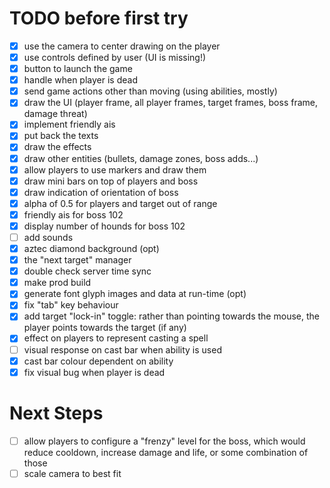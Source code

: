 # TODO before first try

- [x] use the camera to center drawing on the player
- [x] use controls defined by user (UI is missing!)
- [x] button to launch the game
- [x] handle when player is dead
- [x] send game actions other than moving (using abilities, mostly)
- [x] draw the UI (player frame, all player frames, target frames, boss frame, damage threat)
- [x] implement friendly ais
- [x] put back the texts
- [x] draw the effects
- [x] draw other entities (bullets, damage zones, boss adds...)
- [x] allow players to use markers and draw them
- [x] draw mini bars on top of players and boss
- [x] draw indication of orientation of boss
- [x] alpha of 0.5 for players and target out of range
- [x] friendly ais for boss 102
- [x] display number of hounds for boss 102
- [ ] add sounds
- [x] aztec diamond background (opt)
- [x] the "next target" manager
- [x] double check server time sync
- [x] make prod build
- [x] generate font glyph images and data at run-time (opt)
- [x] fix "tab" key behaviour
- [x] add target "lock-in" toggle: rather than pointing towards the mouse, the player points towards the target (if any)
- [x] effect on players to represent casting a spell
- [ ] visual response on cast bar when ability is used
- [x] cast bar colour dependent on ability
- [x] fix visual bug when player is dead

# Next Steps

- [ ] allow players to configure a "frenzy" level for the boss, which would reduce cooldown, increase damage and life, or some combination of those
- [ ] scale camera to best fit
